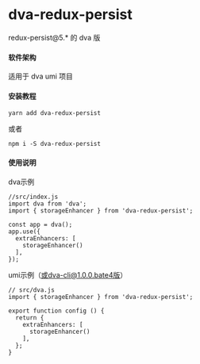 # dva-redux-persist

redux-persist@5.* 的 dva 版

#### 软件架构
适用于 dva umi 项目

#### 安装教程

```
yarn add dva-redux-persist
```
或者
```
npm i -S dva-redux-persist
```

#### 使用说明

dva示例
```
//src/index.js
import dva from 'dva';
import { storageEnhancer } from 'dva-redux-persist';

const app = dva();
app.use({
  extraEnhancers: [
    storageEnhancer()
  ],
});
```

umi示例（或dva-cli@1.0.0.bate4版）
```
// src/dva.js
import { storageEnhancer } from 'dva-redux-persist';

export function config () {
  return {
    extraEnhancers: [
      storageEnhancer()
    ],
  };
}
```
